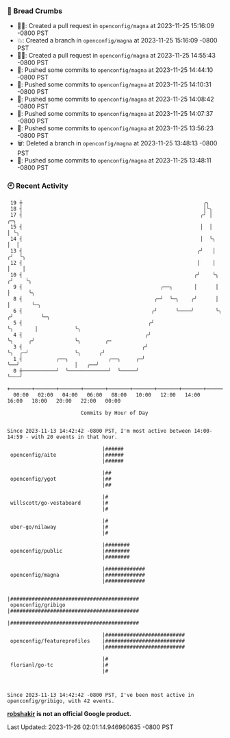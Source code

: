 ### 🍞 Bread Crumbs

 * ✍🏼: Created a pull request in `openconfig/magna` at 2023-11-25 15:16:09 -0800 PST
 * 💥: Created a branch in `openconfig/magna` at 2023-11-25 15:16:09 -0800 PST
 * ✍🏼: Created a pull request in `openconfig/magna` at 2023-11-25 14:55:43 -0800 PST
 * 🚢: Pushed some commits to `openconfig/magna` at 2023-11-25 14:44:10 -0800 PST
 * 🚢: Pushed some commits to `openconfig/magna` at 2023-11-25 14:10:31 -0800 PST
 * 🚢: Pushed some commits to `openconfig/magna` at 2023-11-25 14:08:42 -0800 PST
 * 🚢: Pushed some commits to `openconfig/magna` at 2023-11-25 14:07:37 -0800 PST
 * 🚢: Pushed some commits to `openconfig/magna` at 2023-11-25 13:56:23 -0800 PST
 * 🗑: Deleted a branch in `openconfig/magna` at 2023-11-25 13:48:13 -0800 PST
 * 🚢: Pushed some commits to `openconfig/magna` at 2023-11-25 13:48:11 -0800 PST

### 🕘 Recent Activity
```
 19 ┼                                                           ╭╮
 18 ┤                                                           │╰╮
 17 ┤                                                          ╭╯ │              ╭─╮
 15 ┤                                                          │  │              │ ╰╮
 14 ┤                                                          │  ╰╮             │  │
 13 ┤                                                         ╭╯   │            ╭╯  ╰╮
 12 ┤                                                         │    │            │    │
 10 ┤                                                        ╭╯    ╰╮          ╭╯    ╰╮
  9 ┤                                             ╭──╮       │      │          │      ╰╮
  8 ┤                                           ╭─╯  ╰─╮    ╭╯      │          │       ╰─╮
  6 ┤                                          ╭╯      ╰────╯       ╰╮        ╭╯         ╰─╮
  5 ┤                                         ╭╯                     ╰╮       │            ╰╮
  4 ┤                                        ╭╯                       ╰╮     ╭╯             ╰╮        ╭─
  3 ┤                                       ╭╯                         ╰╮  ╭─╯               ╰╮      ╭╯
  1 ┤           ╭──╮             ╭──╮     ╭─╯                           ╰──╯                  │   ╭──╯
  0 ┼───────────╯  ╰─────────────╯  ╰─────╯                                                   ╰───╯
    +───────+───────+───────+───────+───────+───────+───────+───────+───────+───────+───────+───────+────
  00:00   02:00   04:00   06:00   08:00   10:00   12:00   14:00   16:00   18:00   20:00   22:00   00:00   

						Commits by Hour of Day


Since 2023-11-13 14:42:42 -0800 PST, I'm most active between 14:00-14:59 - with 20 events in that hour.

```



```
                               |######
 openconfig/aite               |######
                               |######

                               |##
 openconfig/ygot               |##
                               |##

                               |#
 willscott/go-vestaboard       |#
                               |#

                               |#
 uber-go/nilaway               |#
                               |#

                               |########
 openconfig/public             |########
                               |########

                               |#############
 openconfig/magna              |#############
                               |#############

                               |##########################################
 openconfig/gribigo            |##########################################
                               |##########################################

                               |##########################
 openconfig/featureprofiles    |##########################
                               |##########################

                               |#
 florianl/go-tc                |#
                               |#



Since 2023-11-13 14:42:42 -0800 PST, I've been most active in openconfig/gribigo, with 42 events.

```
**[robshakir](mailto:robjs@google.com) is not an official Google product.**  


Last Updated: 2023-11-26 02:01:14.946960635 -0800 PST
